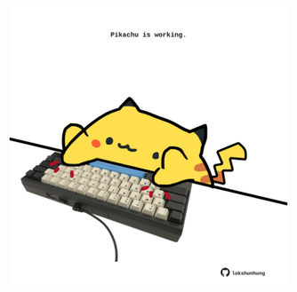 <!-- built at 10/05/2022, 24:01:14 UTC -->
<p align="center">
  <img width="500" height="500" src="./ReadmeImage.svg">
</p>
